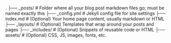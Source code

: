 .
├── _posts/            # Folder where all your blog post markdown files go; must be named exactly this
├── _config.yml        # Jekyll config file for site settings
├── index.md           # (Optional) Your home page content, usually markdown or HTML
├── _layouts/          # (Optional) Templates that wrap around your posts and pages
├── _includes/         # (Optional) Snippets of reusable code or HTML
├── assets/            # (Optional) CSS, JS, images, fonts, etc.
